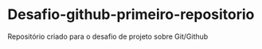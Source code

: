 # Desafio-github-primeiro-repositorio
Repositório criado para o desafio de projeto sobre Git/Github
